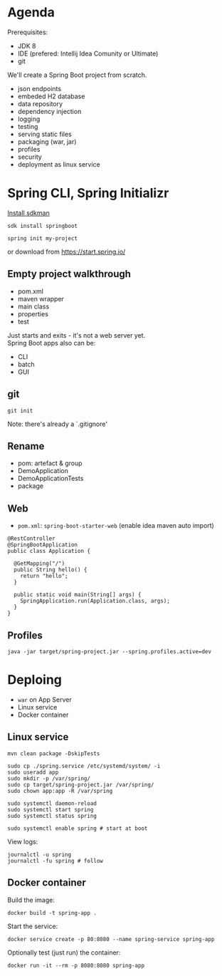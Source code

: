 # Agenda

Prerequisites:

* JDK 8
* IDE (prefered: Intellij Idea Comunity or Ultimate)
* git

We'll create a Spring Boot project from scratch.

* json endpoints
* embeded H2 database
* data repository
* dependency injection
* logging
* testing
* serving static files
* packaging (war, jar)
* profiles
* security
* deployment as linux service

# Spring CLI, Spring Initializr

[Install sdkman](https://docs.spring.io/spring-boot/docs/current/reference/html/getting-started-installing-spring-boot.html#getting-started-sdkman-cli-installation)

    sdk install springboot
    
    spring init my-project
    
or download from https://start.spring.io/  

## Empty project walkthrough
* pom.xml 
* maven wrapper
* main class
* properties
* test

Just starts and exits - it's not a web server yet.  
Spring Boot apps also can be:

* CLI
* batch
* GUI

## git

    git init
Note: there's already a `.gitignore'

## Rename
* pom: artefact & group
* DemoApplication
* DemoApplicationTests
* package

## Web
* `pom.xml`: `spring-boot-starter-web`
(enable idea maven auto import)
```
@RestController
@SpringBootApplication
public class Application {

  @GetMapping("/")
  public String hello() {
    return "hello";
  }

  public static void main(String[] args) {
    SpringApplication.run(Application.class, args);
  }
}
```

## Profiles

```
java -jar target/spring-project.jar --spring.profiles.active=dev
```
# Deploing

* `war` on App Server
* Linux service
* Docker container

## Linux service
```
mvn clean package -DskipTests

sudo cp ./spring.service /etc/systemd/system/ -i 
sudo useradd app
sudo mkdir -p /var/spring/
sudo cp target/spring-project.jar /var/spring/
sudo chown app:app -R /var/spring

sudo systemctl daemon-reload 
sudo systemctl start spring
sudo systemctl status spring

sudo systemctl enable spring # start at boot
```
View logs:
```
journalctl -u spring  
journalctl -fu spring # follow
```

## Docker container
Build the image:
```
docker build -t spring-app .
```
Start the service:
```
docker service create -p 80:8080 --name spring-service spring-app
```
Optionally test (just run) the container:
```
docker run -it --rm -p 8080:8080 spring-app
```
